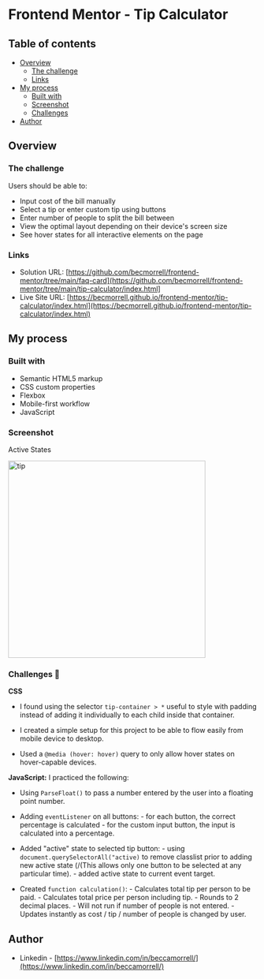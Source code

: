 # Frontend Mentor - Tip Calculator 

## Table of contents

- [Overview](#overview)
  - [The challenge](#the-challenge)
  - [Links](#links)
- [My process](#my-process)
  - [Built with](#built-with)
  - [Screenshot](#screenshot)
  - [Challenges](#challenges)
- [Author](#author)

## Overview


### The challenge

Users should be able to:

- Input cost of the bill manually 
- Select a tip or enter custom tip using buttons 
- Enter number of people to split the bill between
- View the optimal layout depending on their device's screen size
- See hover states for all interactive elements on the page


### Links

- Solution URL: [https://github.com/becmorrell/frontend-mentor/tree/main/faq-card](https://github.com/becmorrell/frontend-mentor/tree/main/tip-calculator/index.html]
- Live Site URL: [https://becmorrell.github.io/frontend-mentor/tip-calculator/index.html](https://becmorrell.github.io/frontend-mentor/tip-calculator/index.html)

## My process

### Built with

- Semantic HTML5 markup
- CSS custom properties
- Flexbox
- Mobile-first workflow
- JavaScript

### Screenshot 

<p align ="left">Active States</p>


<img width="400" alt="tip" src="https://user-images.githubusercontent.com/77584099/149530679-935203b4-7751-4a8b-adc9-7fdefd585a46.png">



### Challenges 🧠

**CSS**

  - I found using the selector `tip-container > *` useful to style with padding instead of adding it individually to each child inside that container. 
  - I created a simple setup for this project to be able to flow easily from mobile device to desktop.

  - Used a `@media (hover: hover)` query to only allow hover states on hover-capable devices.



**JavaScript:**
I practiced the following:

- Using `ParseFloat()` to pass a number entered by the user into a floating point number.
- Adding `eventListener` on all buttons:
                            - for each button, the correct percentage is calculated
                            - for the custom input button, the input is calculated into a percentage.

- Added "active" state to selected tip button:
                                        - using `document.querySelectorAll("active)` to remove classlist prior to adding new active state (/(This allows only one button to be selected at any particular time).
                                        - added active state to current event target.

- Created ```function calculation()```:
                                        - Calculates total tip per person to be paid.
                                        - Calculates total price per person including tip. 
                                        - Rounds to 2 decimal places.
                                        - Will not run if number of people is not entered.
                                        - Updates instantly as cost / tip / number of people is changed by user. 


## Author

- Linkedin - [https://www.linkedin.com/in/beccamorrell/](https://www.linkedin.com/in/beccamorrell/)
